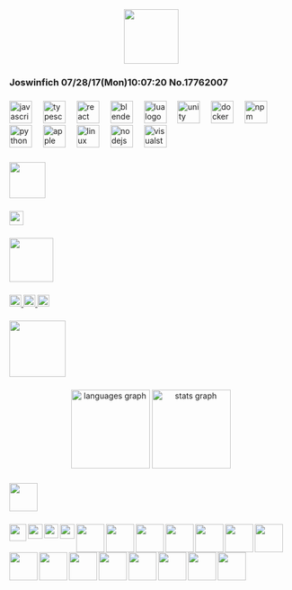 <div align="center">
  <img height="97" src="https://i.imgur.com/x8HBHLQ.png"  />
</div>

###

<h3 align="left">Joswinfich 07/28/17(Mon)10:07:20 No.17762007</h3>

###

<div align="left">
  <img src="https://img.shields.io/badge/JavaScript-F7DF1E?logo=javascript&logoColor=black&style=for-the-badge" height="40" alt="javascript logo"  />
  <img width="12" />
  <img src="https://img.shields.io/badge/TypeScript-3178C6?logo=typescript&logoColor=white&style=for-the-badge" height="40" alt="typescript logo"  />
  <img width="12" />
  <img src="https://img.shields.io/badge/React-61DAFB?logo=react&logoColor=black&style=for-the-badge" height="40" alt="react logo"  />
  <img width="12" />
  <img src="https://img.shields.io/badge/Blender-F5792A?logo=blender&logoColor=black&style=for-the-badge" height="40" alt="blender logo"  />
  <img width="12" />
  <img src="https://img.shields.io/badge/Lua-2C2D72?logo=lua&logoColor=white&style=for-the-badge" height="40" alt="lua logo"  />
  <img width="12" />
  <img src="https://img.shields.io/badge/Unity-FFFFFF?logo=unity&logoColor=black&style=for-the-badge" height="40" alt="unity logo"  />
  <img width="12" />
  <img src="https://img.shields.io/badge/Docker-2496ED?logo=docker&logoColor=white&style=for-the-badge" height="40" alt="docker logo"  />
  <img width="12" />
  <img src="https://img.shields.io/badge/npm-CB3837?logo=npm&logoColor=white&style=for-the-badge" height="40" alt="npm logo"  />
  <img width="12" />
  <img src="https://img.shields.io/badge/Python-3776AB?logo=python&logoColor=white&style=for-the-badge" height="40" alt="python logo"  />
  <img width="12" />
  <img src="https://img.shields.io/badge/Apple-000000?logo=apple&logoColor=white&style=for-the-badge" height="40" alt="apple logo"  />
  <img width="12" />
  <img src="https://img.shields.io/badge/Linux-FCC624?logo=linux&logoColor=black&style=for-the-badge" height="40" alt="linux logo"  />
  <img width="12" />
  <img src="https://img.shields.io/badge/Node.js-339933?logo=nodedotjs&logoColor=white&style=for-the-badge" height="40" alt="nodejs logo"  />
  <img width="12" />
  <img src="https://img.shields.io/badge/Visual Studio-5C2D91?logo=visualstudio&logoColor=white&style=for-the-badge" height="40" alt="visualstudio logo"  />
</div>

###

<div align="left">
  <img height="64" src="https://i.imgur.com/JKDZH48.gif"  />
</div>

###

<div align="left">
  <img height="25" src="https://external-media.spacehey.net/media/sOxBu9YzENXClg99Zqod8IqGm-p8LFmptix0gY2O4vVA=/https://files.catbox.moe/5lhkkj.gif"  />
</div>

###

<div align="left">
  <img height="78" src="https://magneticdogz.neocities.org/media/graphics/banners/lain.gif"  />
</div>

###

<div align="left">
  <a href="@joswinfich" target="_blank">
    <img src="https://img.shields.io/static/v1?message=Discord&logo=discord&label=&color=7289DA&logoColor=white&labelColor=&style=plastic" height="21" alt="discord logo"  />
  </a>
  <a href="joswinfich@gmail.com" target="_blank">
    <img src="https://img.shields.io/static/v1?message=Gmail&logo=gmail&label=&color=D14836&logoColor=white&labelColor=&style=plastic" height="21" alt="gmail logo"  />
  </a>
  <a href="https://tryhackme.com/p/joswinfich" target="_blank">
    <img src="https://img.shields.io/static/v1?message=TryHackMe&logo=tryhackme&label=&color=88cc14&logoColor=white&labelColor=&style=plastic" height="21" alt="tryhackme logo"  />
  </a>
</div>

###

<div align="left">
  <img height="100" src="https://i.imgur.com/3M19qW7.gif"  />
</div>

###

<div align="center">
  <img src="https://github-readme-stats.vercel.app/api/top-langs?username=joswinfich&locale=en&hide_title=false&layout=compact&card_width=320&langs_count=6&theme=github_dark&hide_border=true&order=2" height="140" alt="languages graph"  />
  <img src="https://github-readme-stats.vercel.app/api?username=joswinfich&hide_title=false&hide_rank=false&show_icons=true&include_all_commits=true&count_private=true&disable_animations=false&theme=github_dark&locale=en&hide_border=true&order=1" height="140" alt="stats graph"  />
</div>

###

<div align="left">
  <img height="50" src="https://magneticdogz.neocities.org/media/graphics/banners/games3.gif"  />
</div>

###

<img align="left" height="30" src="https://magneticdogz.neocities.org/media/graphics/blinkies/invaderzim3.gif"  />

###

<img align="left" height="26" src="https://magneticdogz.neocities.org/media/graphics/blinkies/back.gif"  />

###

<img align="left" height="25" src="https://magneticdogz.neocities.org/media/graphics/blinkies/sameasiteverwas.gif"  />

###

<img align="left" height="26" src="https://magneticdogz.neocities.org/media/graphics/blinkies/adult.gif"  />

###

<img align="left" height="50" src="https://magneticdogz.neocities.org/media/graphics/buttons/bob.gif"  />

###

<img align="left" height="50" src="https://magneticdogz.neocities.org/media/graphics/buttons/arizona.gif"  />

###

<img align="left" height="50" src="https://magneticdogz.neocities.org/media/graphics/buttons/nft.gif"  />

###

<img align="left" height="50" src="https://magneticdogz.neocities.org/media/graphics/buttons/piracy.gif"  />

###

<img align="left" height="50" src="https://cyber.dabamos.de/88x31/amd_now.gif"  />

###

<img align="left" height="50" src="https://cyber.dabamos.de/88x31/anibanner.gif"  />

###

<img align="left" height="50" src="https://cyber.dabamos.de/88x31/fckgoogle.gif"  />

###

<img align="left" height="50" src="https://cyber.dabamos.de/88x31/disaster.gif"  />

###

<img align="left" height="50" src="https://cyber.dabamos.de/88x31/ezgif2.gif"  />

###

<img align="left" height="50" src="https://cyber.dabamos.de/88x31/doombut.gif"  />

###

<img align="left" height="50" src="https://cyber.dabamos.de/88x31/roxasbox.gif"  />

###

<img align="left" height="50" src="https://cyber.dabamos.de/88x31/pyroani.gif"  />

###

<img align="left" height="50" src="https://cyber.dabamos.de/88x31/phone.gif"  />

###

<img align="left" height="50" src="https://cyber.dabamos.de/88x31/rumia.gif"  />

###

<img align="left" height="50" src="https://cyber.dabamos.de/88x31/top_mill_ban.gif"  />

###
